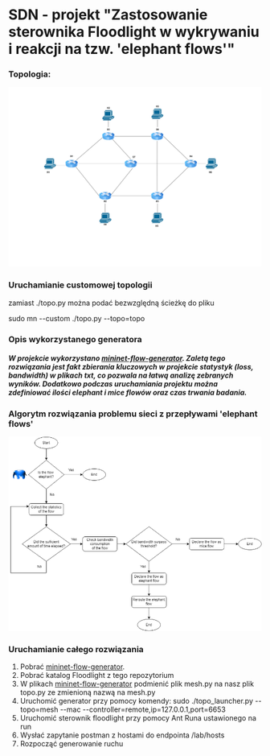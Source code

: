 # SDN - projekt "Zastosowanie sterownika Floodlight w wykrywaniu i reakcji na tzw. 'elephant flows'"

### Topologia:
![Topologia](https://github.com/kubinskaaw/sdn-projekt/blob/main/SDN_project.jpg)

### Uruchamianie customowej topologii

zamiast ./topo.py można podać bezwzględną ścieżkę do pliku

sudo mn --custom ./topo.py --topo=topo

### Opis wykorzystanego generatora

##### W projekcie wykorzystano [mininet-flow-generator](https://github.com/stainleebakhla/mininet-flow-generator). Zaletą tego rozwiązania jest fakt zbierania kluczowych w projekcie statystyk (loss, bandwidth) w plikach txt, co pozwala na łatwą analizę zebranych wyników. Dodatkowo podczas uruchamiania projektu można zdefiniować ilości elephant i mice flowów oraz czas trwania badania.

### Algorytm rozwiązania problemu sieci z przepływami 'elephant flows'

![Algorytm](https://github.com/kubinskaaw/sdn-projekt/blob/main/Algorithm.png)


### Uruchamianie całego rozwiązania
1. Pobrać [mininet-flow-generator](https://github.com/stainleebakhla/mininet-flow-generator).
2. Pobrać katalog Floodlight z tego repozytorium
3. W plikach [mininet-flow-generator](https://github.com/stainleebakhla/mininet-flow-generator) podmienić plik mesh.py na nasz plik topo.py ze zmienioną nazwą na mesh.py
4. Uruchomić generator przy pomocy komendy: sudo ./topo_launcher.py --topo=mesh --mac --controller=remote,ip=127.0.0.1,port=6653
5. Uruchomić sterownik floodlight przy pomocy Ant Runa ustawionego na run
6. Wysłać zapytanie postman z hostami do endpointa /lab/hosts
7. Rozpocząć generowanie ruchu
